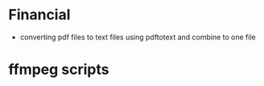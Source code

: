 # Financial
+ converting pdf files to text files using pdftotext and combine to one file

# ffmpeg scripts 
